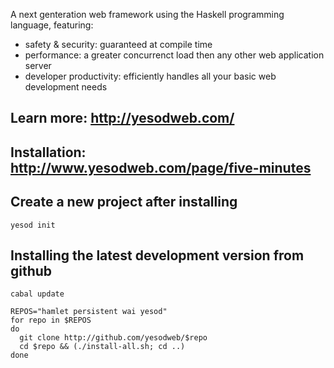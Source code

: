 A next genteration web framework using the Haskell programming language, featuring:
  * safety & security: guaranteed at compile time
  * performance: a greater concurrenct load then any other web application server
  * developer productivity: efficiently handles all your basic web development needs

## Learn more: http://yesodweb.com/


## Installation: http://www.yesodweb.com/page/five-minutes


## Create a new project after installing

    yesod init


## Installing the latest development version from github

    cabal update

    REPOS="hamlet persistent wai yesod"
    for repo in $REPOS
    do
      git clone http://github.com/yesodweb/$repo
      cd $repo && (./install-all.sh; cd ..)
    done
